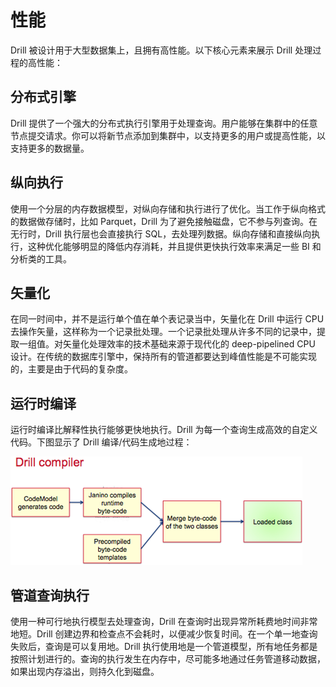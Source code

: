 # 性能

Drill 被设计用于大型数据集上，且拥有高性能。以下核心元素来展示 Drill 处理过程的高性能：

## 分布式引擎

Drill 提供了一个强大的分布式执行引擎用于处理查询。用户能够在集群中的任意节点提交请求。你可以将新节点添加到集群中，以支持更多的用户或提高性能，以支持更多的数据量。

## 纵向执行

使用一个分层的内存数据模型，对纵向存储和执行进行了优化。当工作于纵向格式的数据做存储时，比如 Parquet，Drill 为了避免接触磁盘，它不参与列查询。在无行时，Drill 执行层也会直接执行 SQL，去处理列数据。纵向存储和直接纵向执行，这种优化能够明显的降低内存消耗，并且提供更快执行效率来满足一些 BI 和分析类的工具。

## 矢量化

在同一时间中，并不是运行单个值在单个表记录当中，矢量化在 Drill 中运行 CPU 去操作矢量，这样称为一个记录批处理。一个记录批处理从许多不同的记录中，提取一组值。对矢量化处理效率的技术基础来源于现代化的 deep-pipelined CPU 设计。在传统的数据库引擎中，保持所有的管道都要达到峰值性能是不可能实现的，主要是由于代码的复杂度。

## 运行时编译

运行时编译比解释性执行能够更快地执行。Drill 为每一个查询生成高效的自定义代码。下图显示了 Drill 编译/代码生成地过程：

![58](../res/58.png)

## 管道查询执行

使用一种可行地执行模型去处理查询，Drill 在查询时出现异常所耗费地时间非常地短。Drill 创建边界和检查点不会耗时，以便减少恢复时间。在一个单一地查询失败后，查询是可以复用地。Drill 执行使用地是一个管道模型，所有地任务都是按照计划进行的。查询的执行发生在内存中，尽可能多地通过任务管道移动数据，如果出现内存溢出，则持久化到磁盘。
